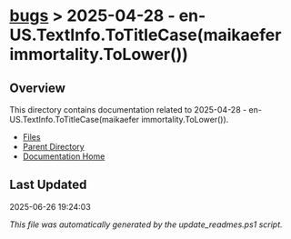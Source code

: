 # [bugs](../) > 2025-04-28 - en-US.TextInfo.ToTitleCase(maikaefer immortality.ToLower())

## Overview
This directory contains documentation related to 2025-04-28 - en-US.TextInfo.ToTitleCase(maikaefer immortality.ToLower()).

- [Files](#files)
- [Parent Directory](../)
- [Documentation Home](../../)

## Last Updated

2025-06-26 19:24:03

*This file was automatically generated by the update_readmes.ps1 script.*
